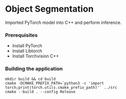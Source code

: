# Object Segmentation
Imported PyTorch model into C++ and perform inference.

### Prerequisites
- Install PyTorch
- Install Libtorch
- Install Torchvision C++

### Building the application
```
mkdir build && cd build
cmake -DCMAKE_PREFIX_PATH=`python3 -c 'import torch;print(torch.utils.cmake_prefix_path)'` ../src
cmake --build . --config Release
```
